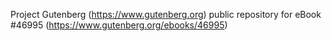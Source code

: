 Project Gutenberg (https://www.gutenberg.org) public repository for eBook #46995 (https://www.gutenberg.org/ebooks/46995)
